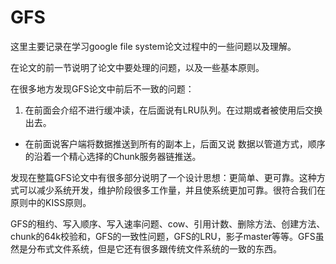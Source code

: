 # GFS

这里主要记录在学习google file system论文过程中的一些问题以及理解。

在论文的前一节说明了论文中要处理的问题，以及一些基本原则。


在很多地方发现GFS论文中前后不一致的问题：

1. 在前面会介绍不进行缓冲读，在后面说有LRU队列。在过期或者被使用后交换出去。

- 在前面说客户端将数据推送到所有的副本上，后面又说 数据以管道方式，顺序的沿着一个精心选择的Chunk服务器链推送。

发现在整篇GFS论文中有很多部分说明了一个设计思想：更简单、更可靠。这种方式可以减少系统开发，维护阶段很多工作量，并且使系统更加可靠。很符合我们在原则中的KISS原则。

GFS的租约、写入顺序、写入速率问题、cow、引用计数、删除方法、创建方法、chunk的64k校验和，GFS的一致性问题，GFS的LRU，影子master等等。GFS虽然是分布式文件系统，但是它还有很多跟传统文件系统的一致的东西。